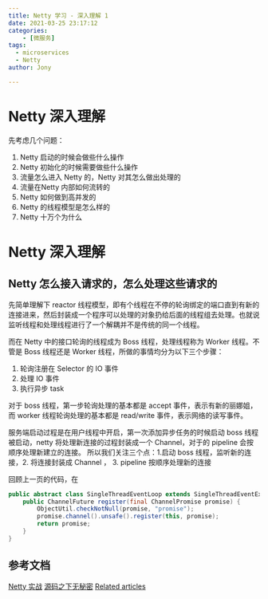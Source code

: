 ```yaml
---
title: Netty 学习 - 深入理解 1
date: 2021-03-25 23:17:12
categories: 
	- [微服务]
tags:
  - microservices
  - Netty 
author: Jony

---
```


# Netty 深入理解

先考虑几个问题：

1. Netty 启动的时候会做些什么操作
2. Netty 初始化的时候需要做些什么操作
3. 流量怎么进入 Netty 的，Netty 对其怎么做出处理的
4. 流量在Netty 内部如何流转的
5. Netty 如何做到高并发的
6. Netty 的线程模型是怎么样的
7. Netty 十万个为什么

# Netty 深入理解

## Netty 怎么接入请求的，怎么处理这些请求的

先简单理解下 reactor 线程模型，即有个线程在不停的轮询绑定的端口直到有新的连接进来，然后封装成一个程序可以处理的对象扔给后面的线程组去处理。也就说监听线程和处理线程进行了一个解耦并不是传统的同一个线程。


而在 Netty 中的接口轮询的线程成为 Boss 线程，处理线程称为 Worker 线程。不管是 Boss 线程还是 Worker 线程，所做的事情均分为以下三个步骤：
1. 轮询注册在 Selector 的 IO 事件
2. 处理 IO 事件
3. 执行异步 task

对于 boss 线程，第一步轮询处理的基本都是 accept 事件，表示有新的丽娜姐，而 worker 线程轮询处理的基本都是 read/write 事件，表示网络的读写事件。

服务端启动过程是在用户线程中开启，第一次添加异步任务的时候启动 boss 线程被启动，netty 将处理新连接的过程封装成一个 Channel，对于的 pipeline 会按顺序处理新建立的连接。
所以我们关注三个点：1.启动 boss 线程，监听新的连接，2. 将连接封装成 Channel ， 3. pipeline 按顺序处理新的连接


回顾上一页的代码，在
```java
public abstract class SingleThreadEventLoop extends SingleThreadEventExecutor implements EventLoop {
    public ChannelFuture register(final ChannelPromise promise) {
        ObjectUtil.checkNotNull(promise, "promise");
        promise.channel().unsafe().register(this, promise);
        return promise;
    }
}    
```    











## 参考文档
[Netty 实战](https://jeff-duan.github.io/downloads/resource/netty/Netty%20in%20Action-%E4%B8%AD%E6%96%87%E7%89%88.pdf)
[源码之下无秘密](https://segmentfault.com/a/1190000007282628)
[Related articles](https://netty.io/wiki/related-articles.html)